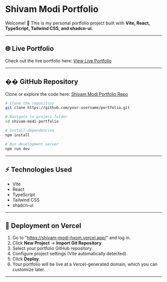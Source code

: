 # Shivam Modi Portfolio

Welcome! 👋 This is my personal portfolio project built with **Vite, React, TypeScript, Tailwind CSS, and shadcn-ui**.

---

## 🌐 Live Portfolio

Check out the live portfolio here:
[View Live Portfolio](https://shivam-modi-hxom.vercel.app/)

---

## �� GitHub Repository

Clone or explore the code here:
[Shivam Modi Portfolio Repo](https://github.com/your-username/portfolio)

```sh
# Clone the repository
git clone https://github.com/your-username/portfolio.git

# Navigate to project folder
cd shivam-modi-portfolio

# Install dependencies
npm install

# Run development server
npm run dev
```

---

## ⚡ Technologies Used

* Vite
* React
* TypeScript
* Tailwind CSS
* shadcn-ui

---

## 🚀 Deployment on Vercel

1. Go to "https://shivam-modi-hxom.vercel.app/" and log in.
2. Click **New Project** → **Import Git Repository**.
3. Select your portfolio GitHub repository.
4. Configure project settings (Vite automatically detected).
5. Click **Deploy**.
6. Your portfolio will be live at a Vercel-generated domain, which you can customize later.

---
